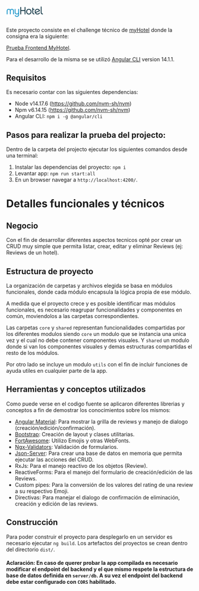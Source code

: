 # <img src="src/assets/images/myhotel.png" width="100">


Este proyecto consiste en el challenge técnico de [myHotel](https://myhotel.cl) donde la consigna era la siguiente:

[Prueba Frontend MyHotel](https://gitlab.com/myhotel-enunciados/front-engineer-test/-/blob/master/front1.md).

Para el desarrollo de la misma se se utilizó [Angular CLI](https://github.com/angular/angular-cli) version 14.1.1.


## Requisitos

Es necesario contar con las siguientes dependencias:

- Node v14.17.6 (https://github.com/nvm-sh/nvm)
- Npm v6.14.15 (https://github.com/nvm-sh/nvm)
- Angular CLI: `npm i -g @angular/cli`


## Pasos para realizar la prueba del projecto:

Dentro de la carpeta del projecto ejecutar los siguientes comandos desde una terminal: 

1. Instalar las dependencias del proyecto: `npm i`
2. Levantar app: `npm run start:all`
3. En un browser navegar a `http://localhost:4200/`.


# Detalles funcionales y técnicos

## Negocio

Con el fin de desarrollar diferentes aspectos tecnicos opté por crear un CRUD muy simple que permita listar, crear, editar y eliminar Reviews (ej: Reviews de un hotel).

## Estructura de proyecto

La organización de carpetas y archivos elegida se basa en módulos funcionales, donde cada módulo encapsula la lógica propia de ese módulo.

A medida que el proyecto crece y es posible identificar mas módulos funcionales, es necesario reagrupar funcionalidades y componentes en común, moviendolos a las carpetas correspondientes.

Las carpetas `core` y `shared` representan funcionalidades compartidas por los diferentes modulos siendo `core` un modulo que se instancia una unica vez y el cual no debe contener componentes visuales. Y `shared` un modulo donde si van los componentes visuales y demas estructuras compartidas el resto de los módulos.

Por otro lado se incluye un modulo `utils` con el fin de incluir funciones de ayuda utiles en cualquier parte de la app.

## Herramientas y conceptos utilizados

Como puede verse en el codigo fuente se aplicaron diferentes librerias y conceptos a fin de demostrar los conocimientos sobre los mismos:

* [Angular Material](https://material.angular.io/): Para mostrar la grilla de reviews y manejo de dialogo (creación/edición/confirmación).
* [Bootstrap](https://getbootstrap.com/): Creación de layout y clases utilitarias.
* [FortAwesome](https://fortawesome.com/): Utilizo Emojis y otras WebFonts.
* [Ngx-Validators](https://github.com/Nightapes/ngx-validators): Validación de formularios.
* [Json-Server](https://github.com/typicode/json-server): Para crear una base de datos en memoria que permita ejecutar las acciones del CRUD.
* RxJs: Para el manejo reactivo de los objetos (Review).
* ReactiveForms: Para el manejo del formulario de creación/edición de las Reviews.
* Custom pipes: Para la conversión de los valores del rating de una review a su respectivo Emoji.
* Directivas: Para manejar el dialogo de confirmación de eliminación, creación y edición de las reviews.

## Construcción

Para poder construir el proyecto para desplegarlo en un servidor es necesario ejecutar `ng build`. Los artefactos del proyectos se crean dentro del directorio `dist/`. 

#### **Aclaración**: En caso de querer probar la app compilada es necesario modificar el endpoint del backend y el que mismo respete la estructura de base de datos definida en `server/db`. A su vez el endpoint del backend debe estar configurado con `CORS` habilitado.
